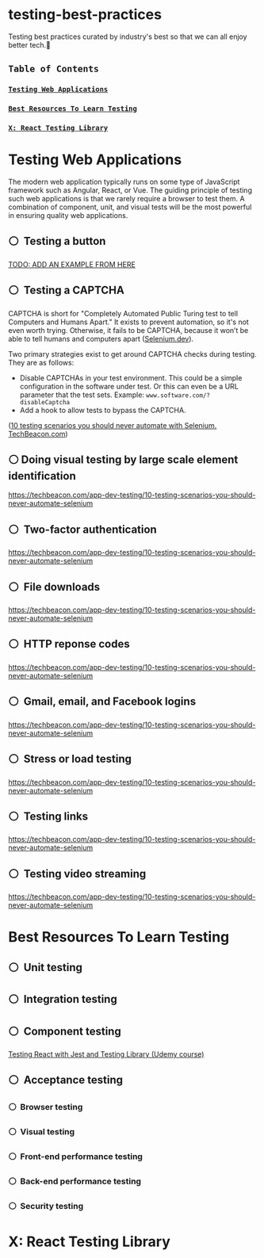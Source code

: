 # testing-best-practices
Testing best practices curated by industry's best so that we can all enjoy better tech.🚀

## `Table of Contents`

### [`Testing Web Applications`](#testing-web-applications)
### [`Best Resources To Learn Testing`](#best-resources-to-learn-testing)
### [`X: React Testing Library`](#section-)

# Testing Web Applications

The modern web application typically runs on some type of JavaScript framework such as Angular, React, or Vue. The guiding principle of testing such web applications is that we rarely require a browser to test them. A combination of component, unit, and visual tests will be the most powerful in ensuring quality web applications.


## ⚪ ️ Testing a button

[TODO: ADD AN EXAMPLE FROM HERE](https://github.com/nadvolod/js-code/blob/1b6b15a79349748a40fc630d4d8de699ffd50780/testing-js/react-components/test-app/src/App.test.js#L4)

## ⚪ ️ Testing a CAPTCHA

CAPTCHA is short for "Completely Automated Public Turing test to tell Computers and Humans Apart." It exists to prevent automation, so it's not even worth trying. Otherwise, it fails to be CAPTCHA, because it won’t be able to tell humans and computers apart ([Selenium.dev](https://www.selenium.dev/documentation/en/worst_practices/captchas/)).

Two primary strategies exist to get around CAPTCHA checks during testing. They are as follows:

* Disable CAPTCHAs in your test environment. This could be a simple configuration in the software under test. Or this can even be a URL parameter that the test sets. Example: `www.software.com/?disableCaptcha`
* Add a hook to allow tests to bypass the CAPTCHA.

([10 testing scenarios you should never automate with Selenium. TechBeacon.com](https://techbeacon.com/app-dev-testing/10-testing-scenarios-you-should-never-automate-selenium))

## ⚪ ️ Doing visual testing by large scale element identification

https://techbeacon.com/app-dev-testing/10-testing-scenarios-you-should-never-automate-selenium

## ⚪ ️ Two-factor authentication

https://techbeacon.com/app-dev-testing/10-testing-scenarios-you-should-never-automate-selenium

## ⚪ ️ File downloads

https://techbeacon.com/app-dev-testing/10-testing-scenarios-you-should-never-automate-selenium

## ⚪ ️ HTTP reponse codes

https://techbeacon.com/app-dev-testing/10-testing-scenarios-you-should-never-automate-selenium

## ⚪ ️ Gmail, email, and Facebook logins

https://techbeacon.com/app-dev-testing/10-testing-scenarios-you-should-never-automate-selenium

## ⚪ ️ Stress or load testing

https://techbeacon.com/app-dev-testing/10-testing-scenarios-you-should-never-automate-selenium

## ⚪ ️ Testing links

https://techbeacon.com/app-dev-testing/10-testing-scenarios-you-should-never-automate-selenium

## ⚪ ️ Testing video streaming

https://techbeacon.com/app-dev-testing/10-testing-scenarios-you-should-never-automate-selenium


# Best Resources To Learn Testing

## ⚪ ️ Unit testing
## ⚪ ️ Integration testing
## ⚪ ️ Component testing
<a href="https://click.linksynergy.com/link?id=fVAbrMnoMS0&offerid=507388.3780436&type=2&murl=https%3A%2F%2Fwww.udemy.com%2Fcourse%2Freact-testing-library%2F">Testing React with Jest and Testing Library (Udemy course)</a><IMG border=0 width=1 height=1 src="https://ad.linksynergy.com/fs-bin/show?id=fVAbrMnoMS0&bids=507388.3780436&type=2&subid=0" >
## ⚪ ️ Acceptance testing
### ⚪ ️ Browser testing
  
### ⚪ ️ Visual testing
### ⚪ ️ Front-end performance testing
### ⚪ ️ Back-end performance testing
### ⚪ ️ Security testing

# X: React Testing Library

